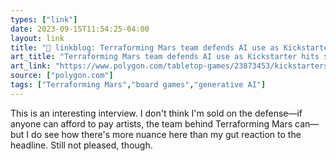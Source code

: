 ```yaml
---
types: ["link"]
date: 2023-09-15T11:54:25-04:00
layout: link
title: "🔗 linkblog: Terraforming Mars team defends AI use as Kickstarter hits $1.3 million - Polygon'"
art_title: "Terraforming Mars team defends AI use as Kickstarter hits $1.3 million - Polygon"
art_link: "https://www.polygon.com/tabletop-games/23873453/kickstarters-ai-disclosure-terraforming-mars-release-date-price"
source: ["polygon.com"]
tags: ["Terraforming Mars","board games","generative AI"]
---
```

This is an interesting interview. I don't think I'm sold on the defense—if anyone can afford to pay artists, the team behind Terraforming Mars can—but I do see how there's more nuance here than my gut reaction to the headline. Still not pleased, though.  
 
